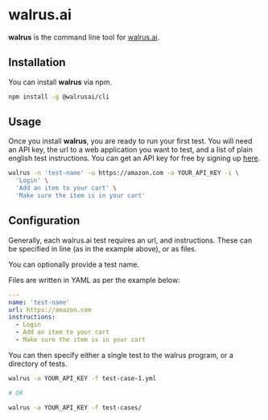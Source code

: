 # walrus.ai

**walrus** is the command line tool for [walrus.ai](https://walrus.ai).

## Installation

You can install **walrus** via npm.

```bash
npm install -g @walrusai/cli
```

## Usage

Once you install **walrus**, you are ready to run your first test. You will need an API key, the url to a web application you want to test, and a list of plain english test instructions. You can get an API key for free by signing up [here](https://app.walrus.ai/login).

```bash
walrus -n 'test-name' -u https://amazon.com -a YOUR_API_KEY -i \
  'Login' \
  'Add an item to your cart' \
  'Make sure the item is in your cart'
```

## Configuration

Generally, each walrus.ai test requires an url, and instructions. These can be specified in line (as in the example above), or as files.

You can optionally provide a test name.

Files are written in YAML as per the example below:

```yaml
---
name: 'test-name'
url: https://amazon.com
instructions:
  - Login
  - Add an item to your cart
  - Make sure the item is in your cart
```

You can then specify either a single test to the walrus program, or a directory of tests.

```bash
walrus -a YOUR_API_KEY -f test-case-1.yml

# OR

walrus -a YOUR_API_KEY -f test-cases/
```
